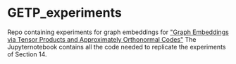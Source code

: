 # GETP_experiments
Repo containing experiments for graph embeddings for ["Graph Embeddings via Tensor Products and Approximately Orthonormal Codes"](https://arxiv.org/abs/2208.10917) The Jupyternotebook contains all the code needed to replicate the experiments of Section 14.
